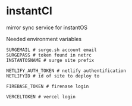 # instantCI

mirror sync service for instantOS

Needed environment variables

``` 
SURGEMAIL # surge.sh account email
SURGEPASS # token found in netrc
INSTANTOSNAME # surge site prefix

NETLIFY_AUTH_TOKEN # netlify authentification
NETLIFYID # id of site to deploy to

FIREBASE_TOKEN # firenase login

VERCELTOKEN # vercel login
```
